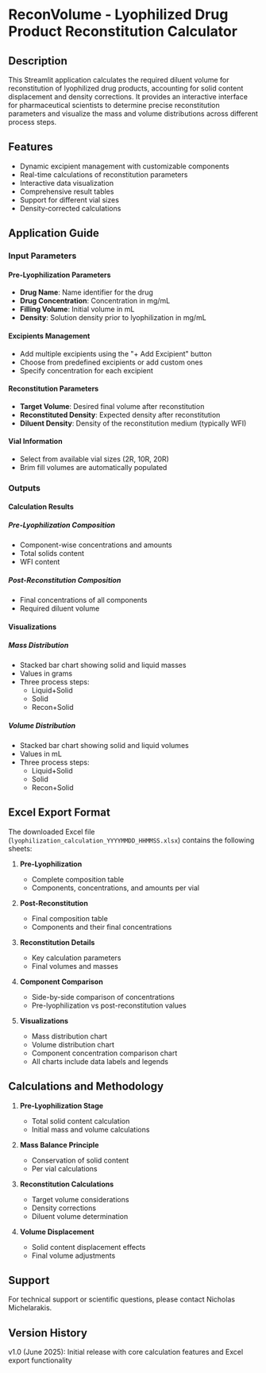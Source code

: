 # ReconVolume - Lyophilized Drug Product Reconstitution Calculator

## Description
This Streamlit application calculates the required diluent volume for reconstitution of lyophilized drug products, accounting for solid content displacement and density corrections. It provides an interactive interface for pharmaceutical scientists to determine precise reconstitution parameters and visualize the mass and volume distributions across different process steps.

## Features
- Dynamic excipient management with customizable components
- Real-time calculations of reconstitution parameters
- Interactive data visualization
- Comprehensive result tables
- Support for different vial sizes
- Density-corrected calculations

## Application Guide

### Input Parameters

#### Pre-Lyophilization Parameters
- **Drug Name**: Name identifier for the drug
- **Drug Concentration**: Concentration in mg/mL
- **Filling Volume**: Initial volume in mL
- **Density**: Solution density prior to lyophilization in mg/mL

#### Excipients Management
- Add multiple excipients using the "+ Add Excipient" button
- Choose from predefined excipients or add custom ones
- Specify concentration for each excipient

#### Reconstitution Parameters
- **Target Volume**: Desired final volume after reconstitution
- **Reconstituted Density**: Expected density after reconstitution
- **Diluent Density**: Density of the reconstitution medium (typically WFI)

#### Vial Information
- Select from available vial sizes (2R, 10R, 20R)
- Brim fill volumes are automatically populated

### Outputs

#### Calculation Results

##### Pre-Lyophilization Composition
- Component-wise concentrations and amounts
- Total solids content
- WFI content

##### Post-Reconstitution Composition
- Final concentrations of all components
- Required diluent volume

#### Visualizations

##### Mass Distribution
- Stacked bar chart showing solid and liquid masses
- Values in grams
- Three process steps:
  * Liquid+Solid
  * Solid
  * Recon+Solid

##### Volume Distribution
- Stacked bar chart showing solid and liquid volumes
- Values in mL
- Three process steps:
  * Liquid+Solid
  * Solid
  * Recon+Solid

## Excel Export Format

The downloaded Excel file (`lyophilization_calculation_YYYYMMDD_HHMMSS.xlsx`) contains the following sheets:

1. **Pre-Lyophilization**
   - Complete composition table
   - Components, concentrations, and amounts per vial

2. **Post-Reconstitution**
   - Final composition table
   - Components and their final concentrations

3. **Reconstitution Details**
   - Key calculation parameters
   - Final volumes and masses

4. **Component Comparison**
   - Side-by-side comparison of concentrations
   - Pre-lyophilization vs post-reconstitution values

5. **Visualizations**
   - Mass distribution chart
   - Volume distribution chart
   - Component concentration comparison chart
   - All charts include data labels and legends

## Calculations and Methodology

1. **Pre-Lyophilization Stage**
   - Total solid content calculation
   - Initial mass and volume calculations

2. **Mass Balance Principle**
   - Conservation of solid content
   - Per vial calculations

3. **Reconstitution Calculations**
   - Target volume considerations
   - Density corrections
   - Diluent volume determination

4. **Volume Displacement**
   - Solid content displacement effects
   - Final volume adjustments

## Support

For technical support or scientific questions, please contact Nicholas Michelarakis.

## Version History
v1.0 (June 2025): Initial release with core calculation features and Excel export functionality

